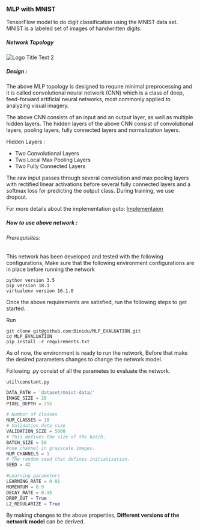 ### MLP with MNIST
TensorFlow model to do digit classification using the MNIST data set. MNIST is a labeled set of images of handwritten digits.

##### Network Topology 

![][logo]

[logo]: https://github.com/Dinidu/MLP_EVALUATION/blob/master/docs/images/Topology.png?raw=true "Logo Title Text 2"

##### Design :
The above MLP topology is designed to require minimal preprocessing and it is called convolutional neural network (CNN) which is a class of deep, feed-forward artificial neural networks, most commonly applied to analyzing visual imagery. 

The above CNN consists of an input and an output layer, as well as multiple hidden layers. The hidden layers of the above CNN consist of convolutional layers, pooling layers, fully connected layers and normalization layers.

Hidden Layers :

* Two Convolutional Layers 
* Two Local Max Pooling Layers
* Two Fully Connected Layers

The raw input passes through several convolution and max pooling layers with rectified linear activations before several fully connected layers and a softmax loss for predicting the output class. During training, we use dropout.

For more details about the implementation goto: [ Implementaion ](https://www.google.com)


##### How to use above network :

###### Prerequisites:

This network has been developed and tested with the following configurations, Make sure that the following environment configurations are in place before running the network 

```
python version 3.5
pip version 18.1
virtualenv version 16.1.0
```
Once the above requirements are satisfied, run the following steps to get started.

Run
```
git clone git@github.com:Dinidu/MLP_EVALUATION.git
cd MLP_EVALUATION
pip install -r requirements.txt
```

As of now, the environment is ready to run the network, Before that make the desired parameters changes to change the network model. 

Following .py consist of all the parametes to evaluate the network.

```
util\constant.py
```
```python
DATA_PATH = 'dataset/mnist-data/'
IMAGE_SIZE = 28
PIXEL_DEPTH = 255

# Number of classes
NUM_CLASSES = 10
# Validation data size
VALIDATION_SIZE = 5000
# This defines the size of the batch.
BATCH_SIZE = 50
#one channel in grayscale images.
NUM_CHANNELS = 1
# The random seed that defines initialization.
SEED = 42

#Learning parameters
LEARNING_RATE = 0.01
MOMENTUM = 0.9
DECAY_RATE = 0.95
DROP_OUT = True
L2_REGULARIZE = True
```
By making changes to the above properties, **Different versions of the network model** can be derived.








